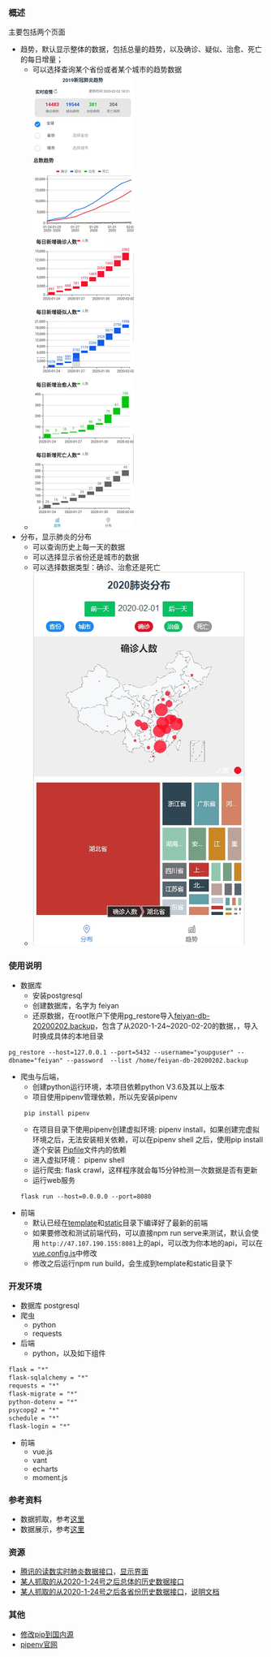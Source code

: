 ### 概述
主要包括两个页面
- 趋势，默认显示整体的数据，包括总量的趋势，以及确诊、疑似、治愈、死亡的每日增量；
  - 可以选择查询某个省份或者某个城市的趋势数据
  - ![trend page](/doc/trend.png)
- 分布，显示肺炎的分布
  - 可以查询历史上每一天的数据
  - 可以选择显示省份还是城市的数据
  - 可以选择数据类型：确诊、治愈还是死亡
  - ![distribute page](/doc/distribute.jpg)

### 使用说明
- 数据库
  - 安装postgresql
  - 创建数据库，名字为 feiyan
  - 还原数据，在root账户下使用pg_restore导入[feiyan-db-20200202.backup](https://github.com/yangguichun/2019-wuhan-nCoV/data)，包含了从2020-1-24~2020-02-20的数据，，导入时换成具体的本地目录
```shell
pg_restore --host=127.0.0.1 --port=5432 --username="youpguser" --dbname="feiyan" --password  --list /home/feiyan-db-20200202.backup
```
- 爬虫与后端，
  - 创建python运行环境，本项目依赖python V3.6及其以上版本
  - 项目使用pipenv管理依赖，所以先安装pipenv
  ```shell
   pip install pipenv
   ```
  - 在项目目录下使用pipenv创建虚拟环境: pipenv install，如果创建完虚拟环境之后，无法安装相关依赖，可以在pipenv shell 之后，使用pip install 逐个安装 [Pipfile](https://github.com/yangguichun/2019-wuhan-nCoV/Pipfile)文件内的依赖
  - 进入虚拟环境： pipenv shell
  - 运行爬虫: flask crawl，这样程序就会每15分钟检测一次数据是否有更新
  - 运行web服务
  ```shell
  flask run --host=0.0.0.0 --port=8080
  ```
- 前端
  - 默认已经在[template](https://github.com/yangguichun/2019-wuhan-nCoV/template)和[static](https://github.com/yangguichun/2019-wuhan-nCoV/static)目录下编译好了最新的前端
  - 如果要修改和测试前端代码，可以直接npm run serve来测试，默认会使用 `http://47.107.190.155:8081`上的api，可以改为你本地的api，可以在[vue.config.js](https://github.com/yangguichun/2019-wuhan-nCoV/ncov-ui/vue.config.js)中修改
  - 修改之后运行npm run build，会生成到template和static目录下


### 开发环境
- 数据库 postgresql
- 爬虫
  - python
  - requests
- 后端
  - python，以及如下组件
```
flask = "*"
flask-sqlalchemy = "*"
requests = "*"
flask-migrate = "*"
python-dotenv = "*"
psycopg2 = "*"
schedule = "*"
flask-login = "*"
```
- 前端
  - vue.js
  - vant
  - echarts
  - moment.js


### 参考资料
- 数据抓取，参考[这里](https://github.com/BlankerL/DXY-2019-nCoV-Crawler)
- 数据展示，参考[这里](https://blog.csdn.net/xufive/article/details/104093197)

### 资源
- [腾讯的读数实时肺炎数据接口](https://service-f9fjwngp-1252021671.bj.apigw.tencentcs.com/release/pneumonia)，[显示界面](https://news.qq.com/zt2020/page/feiyan.htm#charts)
- [某人抓取的从2020-1-24号之后总体的历史数据接口](https://lab.isaaclin.cn/nCoV/api/overall?latest=0)
- [某人抓取的从2020-1-24号之后各省份历史数据接口](https://lab.isaaclin.cn/nCoV/api/area?latest=0)，[说明文档](https://lab.isaaclin.cn/nCoV/)


### 其他
- [修改pip到国内源](https://www.cnblogs.com/schut/p/10410087.html)
- [pipenv官网](https://github.com/pypa/pipenv)